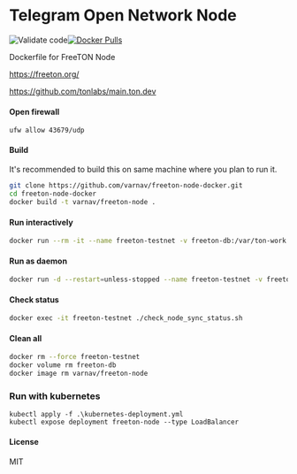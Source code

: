 # Telegram Open Network Node

![Validate code](https://github.com/varnav/freeton-node-docker/workflows/Validate%20code/badge.svg)[![Docker Pulls](https://img.shields.io/docker/pulls/varnav/freeton-node.svg)](https://hub.docker.com/r/varnav/freeton-node)

Dockerfile for FreeTON Node

https://freeton.org/

https://github.com/tonlabs/main.ton.dev

#### Open firewall

`ufw allow 43679/udp`

#### Build

It's recommended to build this on same machine where you plan to run it.

```bash
git clone https://github.com/varnav/freeton-node-docker.git
cd freeton-node-docker
docker build -t varnav/freeton-node .
```

#### Run interactively

```bash
docker run --rm -it --name freeton-testnet -v freeton-db:/var/ton-work -p 43678:43678 -p 43679:43679 varnav/freeton-node
```

#### Run as daemon

```bash
docker run -d --restart=unless-stopped --name freeton-testnet -v freeton-db:/var/ton-work -v /opt/freeton:/home/ton -p 43678:43678 -p 43679:43679 varnav/freeton-node
```

#### Check status

```bash
docker exec -it freeton-testnet ./check_node_sync_status.sh
```

#### Clean all

```bash
docker rm --force freeton-testnet
docker volume rm freeton-db
docker image rm varnav/freeton-node
```

### Run with kubernetes

```
kubectl apply -f .\kubernetes-deployment.yml
kubectl expose deployment freeton-node --type LoadBalancer
```

#### License

MIT
